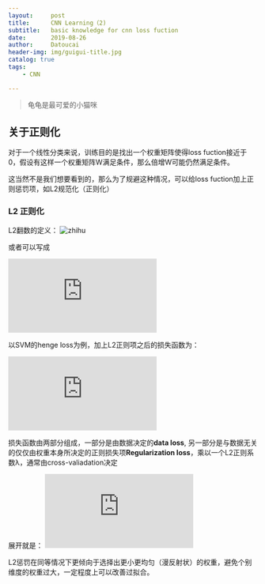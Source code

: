 ```yaml
---
layout:     post
title:      CNN Learning（2)
subtitle:   basic knowledge for cnn loss fuction
date:       2019-08-26
author:     Datoucai
header-img: img/guigui-title.jpg
catalog: true
tags:
    - CNN

---
```



> 龟龟是最可爱的小猫咪

## 关于正则化

对于一个线性分类来说，训练目的是找出一个权重矩阵使得loss fuction接近于0，假设有这样一个权重矩阵W满足条件，那么倍增W可能仍然满足条件。

这当然不是我们想要看到的，那么为了规避这种情况，可以给loss fuction加上正则惩罚项，如L2规范化（正则化）

### L2 正则化
L2翻数的定义：
![zhihu](https://pic2.zhimg.com/80/v2-b1fc63fb060cb7ccf6d040bc7e675a95_hd.png "L2 Regularization")

或者可以写成

![L2 Regularization](https://latex.codecogs.com/gif.latex?R%28W%29%3D%5Csum_%7Bk%7D%5E%7B%20%7D%5Csum_%7Bl%7D%5E%7B%20%7Dw_%7Bk%2Cl%7D%5E%7B2%7D "l2 Regularization")

以SVM的henge loss为例，加上L2正则项之后的损失函数为：

![loss fuction](https://latex.codecogs.com/gif.latex?L%20%3D%20%5Cunderbrace%7B%20%5Cfrac%7B1%7D%7BN%7D%20%5Csum_i%20L_i%20%7D_%5Ctext%7Bdata%20loss%7D%20&plus;%20%5Cunderbrace%7B%20%5Clambda%20R%28W%29%20%7D_%5Ctext%7Bregularization%20loss%7D%20%5C%5C%5C%5C)

损失函数由两部分组成，一部分是由数据决定的**data loss**, 另一部分是与数据无关的仅仅由权重本身所决定的正则损失项**Regularization loss**，乘以一个L2正则系数λ，通常由cross-valiadation决定

展开就是：
![expand](https://latex.codecogs.com/gif.latex?L%20%3D%20%5Cfrac%7B1%7D%7BN%7D%20%5Csum_i%20%5Csum_%7Bj%5Cneq%20y_i%7D%20%5Cleft%5B%20%5Cmax%280%2C%20f%28x_i%3B%20W%29_j%20-%20f%28x_i%3B%20W%29_%7By_i%7D%20&plus;%20%5CDelta%29%20%5Cright%5D%20&plus;%20%5Clambda%20%5Csum_k%5Csum_l%20W_%7Bk%2Cl%7D%5E2 "expand loss fuction")

L2惩罚在同等情况下更倾向于选择出更小更均匀（漫反射状）的权重，避免个别维度的权重过大，一定程度上可以改善过拟合。
